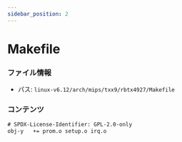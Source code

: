 ```yaml
---
sidebar_position: 2
---
```

# Makefile

### ファイル情報

- パス: `linux-v6.12/arch/mips/txx9/rbtx4927/Makefile`

### コンテンツ

```txt
# SPDX-License-Identifier: GPL-2.0-only
obj-y	+= prom.o setup.o irq.o

```
